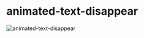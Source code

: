# animated-text-disappear
![animated-text-disappear](https://github.com/Silvi17/animated-text-disappear/assets/107277624/84a90b62-0138-486e-880f-39b3eaa320f2)
